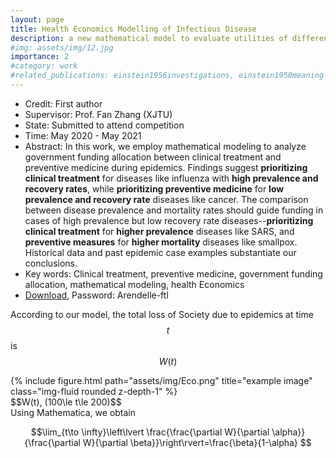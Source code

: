 ```yaml
---
layout: page
title: Health Economics Modelling of Infectious Disease
description: a new mathematical model to evaluate utilities of different ways to prevent infectious disease such as COVID-19.
#img: assets/img/12.jpg
importance: 2
#category: work
#related_publications: einstein1956investigations, einstein1950meaning
---
```

- Credit: First author
- Supervisor: Prof. Fan Zhang (XJTU)
- State: Submitted to attend competition
- Time: May 2020 - May 2021
- Abstract: In this work, we employ mathematical modeling to analyze government funding allocation between clinical treatment and preventive medicine during epidemics. Findings suggest **prioritizing clinical treatment** for diseases like influenza with **high prevalence and recovery rates**, while **prioritizing preventive medicine** for **low prevalence and recovery rate** diseases like cancer. The comparison between disease prevalence and mortality rates should guide funding in cases of high prevalence but low recovery rate diseases--**prioritizing clinical treatment** for **higher prevalence** diseases like SARS, and **preventive measures** for **higher mortality** diseases like smallpox. Historical data and past epidemic case examples substantiate our conclusions.
- Key words: Clinical treatment, preventive medicine, government funding allocation, mathematical modeling, health Economics
- [Download](https://Arendelle-ftl.github.io/assets/pdf/research2.pdf), Password: Arendelle-ftl

According to our model, the total loss of Society due to epidemics at time $$t$$ is $$W(t)$$
<div class="row">
    <div class="col-sm mt-3 mt-md-0">
        {% include figure.html path="assets/img/Eco.png" title="example image" class="img-fluid rounded z-depth-1" %}
    </div>
</div>
<div class="caption">
    $$W(t), (100\le t\le 200)$$
</div>
Using Mathematica, we obtain

$$\lim_{t\to \infty}\left\lvert \frac{\frac{\partial W}{\partial \alpha}}{\frac{\partial W}{\partial \beta}}\right\rvert=\frac{\beta}{1-\alpha} $$


